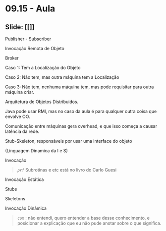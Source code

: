 # 09.15 - Aula

## Slide: [[]]

Publisher - Subscriber

Invocação Remota de Objeto

Broker

Caso 1: Tem a Localização do Objeto

Caso 2: Não tem, mas outra máquina tem a Localização

Caso 3: Não tem, nenhuma máquina tem, mas pode requisitar para outra máquina criar.

Arquitetura de Objetos Distribuidos.

Java pode usar RMI, mas no caso da aula é para qualquer outra coisa que envolve OO.

Comunicação entre máquinas gera overhead, e que isso começa a causar latência da rede.

Stub-Skeleton, responsáveis por usar uma interface do objeto

(Linguagem Dinamica da I e S)

Invocação

> *`prf`* Subrotinas e etc está no livro do Carlo Guesi

Invocação Estática

Stubs

Skeletons

Invocação Dinâmica



> *`com`* : não entendi, quero entender a base desse conhecimento, e posicionar a explicação que eu não pude anotar sobre o que significa.